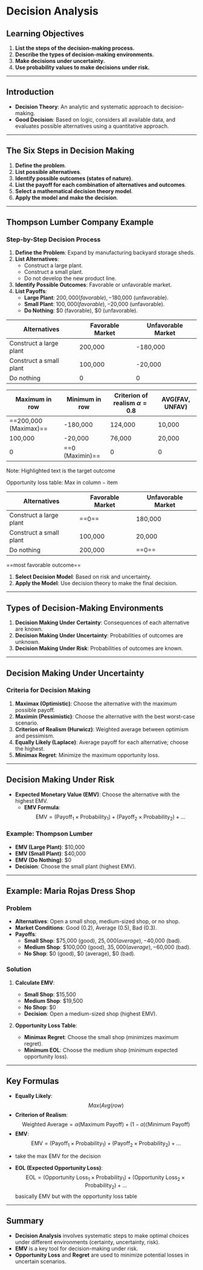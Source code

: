 # Decision Analysis

## Learning Objectives
1. **List the steps of the decision-making process.**
2. **Describe the types of decision-making environments.**
3. **Make decisions under uncertainty.**
4. **Use probability values to make decisions under risk.**

---

## Introduction
- **Decision Theory**: An analytic and systematic approach to decision-making.
- **Good Decision**: Based on logic, considers all available data, and evaluates possible alternatives using a quantitative approach.

---

## The Six Steps in Decision Making
1. **Define the problem**.
2. **List possible alternatives**.
3. **Identify possible outcomes (states of nature)**.
4. **List the payoff for each combination of alternatives and outcomes**.
5. **Select a mathematical decision theory model**.
6. **Apply the model and make the decision**.

---

## Thompson Lumber Company Example
### Step-by-Step Decision Process
1. **Define the Problem**: Expand by manufacturing backyard storage sheds.
2. **List Alternatives**:
   - Construct a large plant.
   - Construct a small plant.
   - Do not develop the new product line.
3. **Identify Possible Outcomes**: Favorable or unfavorable market.
4. **List Payoffs**:
   - **Large Plant**: $200,000 (favorable), -$180,000 (unfavorable).
   - **Small Plant**: $100,000 (favorable), -$20,000 (unfavorable).
   - **Do Nothing**: $0 (favorable), $0 (unfavorable).


| Alternatives            | Favorable Market | Unfavorable Market |
| ----------------------- | ---------------- | ------------------ |
| Construct a large plant | 200,000          | -180,000           |
| Construct a small plant | 100,000          | -20,000            |
| Do nothing              | 0                | 0                  |

| Maximum in row        | Minimum in row  | Criterion of realism $\alpha = 0.8$ | AVG(FAV, UNFAV) |
| --------------------- | --------------- | ----------------------------------- | --------------- |
| ==200,000 (Maximax)== | -180,000        | 124,000                             | 10,000          |
| 100,000               | -20,000         | 76,000                              | 20,000          |
| 0                     | ==0 (Maximin)== | 0                                   | 0               |
Note: Highlighted text is the target outcome



Opportunity loss table: $\text{Max in column} - \text{item}$

| Alternatives            | Favorable Market | Unfavorable Market |
| ----------------------- | ---------------- | ------------------ |
| Construct a large plant | ==0==            | 180,000            |
| Construct a small plant | 100,000          | 20,000             |
| Do nothing              | 200,000          | ==0==              |
==most favorable outcome==

1. **Select Decision Model**: Based on risk and uncertainty.
2. **Apply the Model**: Use decision theory to make the final decision.

---

## Types of Decision-Making Environments
1. **Decision Making Under Certainty**: Consequences of each alternative are known.
2. **Decision Making Under Uncertainty**: Probabilities of outcomes are unknown.
3. **Decision Making Under Risk**: Probabilities of outcomes are known.

---

## Decision Making Under Uncertainty
### Criteria for Decision Making
1. **Maximax (Optimistic)**: Choose the alternative with the maximum possible payoff.
2. **Maximin (Pessimistic)**: Choose the alternative with the best worst-case scenario.
3. **Criterion of Realism (Hurwicz)**: Weighted average between optimism and pessimism.
4. **Equally Likely (Laplace)**: Average payoff for each alternative; choose the highest.
5. **Minimax Regret**: Minimize the maximum opportunity loss.

---

## Decision Making Under Risk
- **Expected Monetary Value (EMV)**: Choose the alternative with the highest EMV.
  - **EMV Formula**: 
$$
\text{EMV} = (\text{Payoff}_1 \times \text{Probability}_1) + (\text{Payoff}_2 \times \text{Probability}_2) + \dots
$$

### Example: Thompson Lumber
- **EMV (Large Plant)**: $10,000
- **EMV (Small Plant)**: $40,000
- **EMV (Do Nothing)**: $0
- **Decision**: Choose the small plant (highest EMV).

---

## Example: Maria Rojas Dress Shop
### Problem
- **Alternatives**: Open a small shop, medium-sized shop, or no shop.
- **Market Conditions**: Good (0.2), Average (0.5), Bad (0.3).
- **Payoffs**:
  - **Small Shop**: $75,000 (good), $25,000 (average), -$40,000 (bad).
  - **Medium Shop**: $100,000 (good), $35,000 (average), -$60,000 (bad).
  - **No Shop**: $0 (good), $0 (average), $0 (bad).

### Solution
1. **Calculate EMV**:
   - **Small Shop**: $15,500
   - **Medium Shop**: $19,500
   - **No Shop**: $0
   - **Decision**: Open a medium-sized shop (highest EMV).

2. **Opportunity Loss Table**:
   - **Minimax Regret**: Choose the small shop (minimizes maximum regret).
   - **Minimum EOL**: Choose the medium shop (minimum expected opportunity loss).

---

## Key Formulas
- __Equally Likely__:
$$
Max(Avg(row)
$$
- **Criterion of Realism**:
$$
  \text{Weighted Average} = \alpha(\text{Maximum Payoff}) + (1 - \alpha)(\text{Minimum Payoff})
$$
- **EMV**:
$$
  \text{EMV} = (\text{Payoff}_1 \times \text{Probability}_1) + (\text{Payoff}_2 \times \text{Probability}_2) + \dots
$$
* take the max EMV for the decision 
- **EOL (Expected Opportunity Loss)**:
$$
  \text{EOL} = (\text{Opportunity Loss}_1 \times \text{Probability}_1) + (\text{Opportunity Loss}_2 \times \text{Probability}_2) + \dots
$$
basically EMV but with the opportunity loss table
---

## Summary
- **Decision Analysis** involves systematic steps to make optimal choices under different environments (certainty, uncertainty, risk).
- **EMV** is a key tool for decision-making under risk.
- **Opportunity Loss** and **Regret** are used to minimize potential losses in uncertain scenarios.